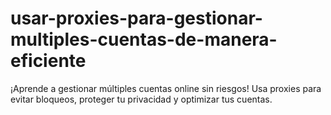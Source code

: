 # usar-proxies-para-gestionar-multiples-cuentas-de-manera-eficiente
¡Aprende a gestionar múltiples cuentas online sin riesgos! Usa proxies para evitar bloqueos, proteger tu privacidad y optimizar tus cuentas.
